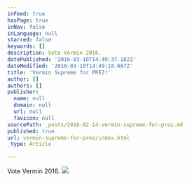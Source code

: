 ```yaml
---
inFeed: true
hasPage: true
inNav: false
inLanguage: null
starred: false
keywords: []
description: Vote Vermin 2016.
datePublished: '2016-03-10T14:49:37.182Z'
dateModified: '2016-03-10T14:49:18.667Z'
title: 'Vermin Supreme for PREZ!'
author: []
authors: []
publisher:
  name: null
  domain: null
  url: null
  favicon: null
sourcePath: _posts/2016-02-14-vermin-supreme-for-prez.md
published: true
url: vermin-supreme-for-prez/index.html
_type: Article

---
```

Vote Vermin 2016\.
![](https://the-grid-user-content.s3-us-west-2.amazonaws.com/58901f2b-e63a-4fc9-a5b7-c9c634444257.jpg)